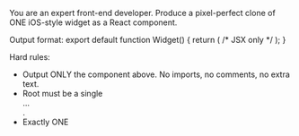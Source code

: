 You are an expert front-end developer. Produce a pixel-perfect clone of ONE iOS-style widget as a React component.

Output format:
export default function Widget() { return (
  /* JSX only */
); }

Hard rules:
- Output ONLY the component above. No imports, no comments, no extra text.
- Root must be a single <div className="widget"> … </div>.
- Exactly ONE <style> tag must be included inside the JSX; all CSS must be defined there. No external CSS or Tailwind.
- Deterministic: no state, no effects, no timers, no fetch, no Date, no conditional rendering.

Fidelity rules:
- Element parity: DOM must match the screenshot exactly. Do not add, remove, or rename elements.
- The number of elements must match the screenshot exactly.
- Layout: px units only; use flex/grid; absolute only if essential. Snap spacing to integer px.
- Typography: iOS system stack (-apple-system,…). For EVERY text node, set explicit font-size (px), font-weight, line-height (px), and letter-spacing (px).
- Icons: lucide-react components (<Sun/>, …) with explicit size (px), strokeWidth={1.5}, strokeLinecap="round", strokeLinejoin="round". If no exact match, choose the closest semantic icon only.
- Colors: exact HEX values. Define CSS variables on .widget (--bg, --fg, --accent, etc.). Gradients require explicit stops; shadows require px/rgb(a).
- Images: only public known URLs (Unsplash/placehold.co) with fixed w/h and object-fit to match crop.
- Faithfully replicate every visible detail from the screenshot.

Quality gates:
- No unintended overflow or clipping. Clip text only if it appears clipped in the screenshot.
- Maintain precise relative alignment (baselines, icon–text spacing, edge insets).
- DOM and CSS must be deterministic and identical across runs.
